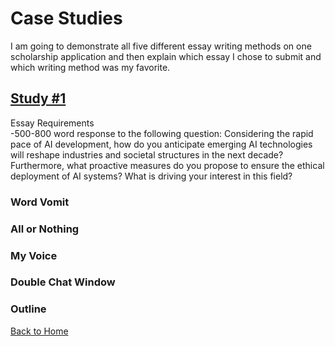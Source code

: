# Case Studies

I am going to demonstrate all five different essay writing methods on one scholarship application and then explain which essay I chose to submit and which writing method was my favorite. 

## [Study #1](https://www.nshss.org/scholarships/s/nshss-artificial-intelligence-ai-innovation-scholarship/)
Essay Requirements  
-500-800 word response to the following question: Considering the rapid pace of AI development, how do you anticipate emerging AI technologies will reshape industries and societal structures in the next decade? Furthermore, what proactive measures do you propose to ensure the ethical deployment of AI systems? What is driving your interest in this field? 

### Word Vomit
### All or Nothing
### My Voice
### Double Chat Window
### Outline

[Back to Home](README.md)
